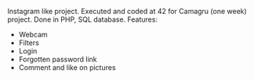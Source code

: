Instagram like project. 
Executed and coded at 42 for Camagru (one week) project. Done in PHP, SQL database. 
Features: 
- Webcam
- Filters
- Login 
- Forgotten password link
- Comment and like on pictures
